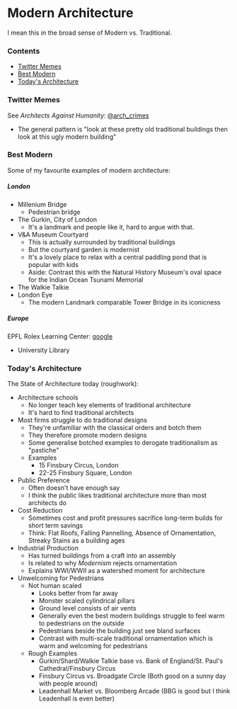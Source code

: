 # Modern Architecture
I mean this in the broad sense of Modern vs. Traditional.

### Contents
* [Twitter Memes](#twitter-memes)
* [Best Modern](#best-modern)
* [Today's Architecture](#todays-architecture)

### Twitter Memes
See *Architects Against Humanity*: [@arch_crimes](https://twitter.com/arch_crimes)
* The general pattern is "look at these pretty old traditional buildings then look at this ugly modern building"

### Best Modern
Some of my favourite examples of modern architecture:

##### London
* Millenium Bridge
   * Pedestrian bridge
* The Gurkin, City of London
   * It's a landmark and people like it, hard to argue with that.
* V&A Museum Courtyard
   * This is actually surrounded by traditional buildings
   * But the courtyard garden is modernist
   * It's a lovely place to relax with a central paddling pond that is popular with kids
   * Aside: Contrast this with the Natural History Museum's oval space for the Indian Ocean Tsunami Memorial
* The Walkie Talkie
* London Eye
   * The modern Landmark comparable Tower Bridge in its iconicness

##### Europe
EPFL Rolex Learning Center: [google](https://www.google.com/search?q=rolex+learning+center)
* University Library

### Today's Architecture
The State of Architecture today (roughwork):
* Architecture schools
    * No longer teach key elements of traditional architecture
    * It's hard to find traditional architects
* Most firms struggle to do traditional designs
    * They're unfamiliar with the classical orders and botch them
    * They therefore promote modern designs
    * Some generalise botched examples to derogate traditionalism as "pastiche"  
    * Examples
      * 15 Finsbury Circus, London
      * 22-25 Finsbury Square, London
* Public Preference
    * Often doesn't have enough say
    * I think the public likes traditional architecture more than most architects do
* Cost Reduction
    * Sometimes cost and profit pressures sacrifice long-term builds for short term savings
    * Think: Flat Roofs, Falling Pannelling, Absence of Ornamentation, Streaky Stains as a building ages
* Industrial Production
    * Has turned buildings from a craft into an assembly
    * Is related to why *Modernism* rejects ornamentation
    * Explains WWI/WWII as a watershed moment for architecture
* Unwelcoming for Pedestrians
    * Not human scaled
        * Looks better from far away
        * Monster scaled cylindrical pillars
        * Ground level consists of air vents
        * Generally even the best modern buildings struggle to feel warm to pedestrians on the outside
        * Pedestrians beside the building just see bland surfaces
        * Contrast with multi-scale traditional ornamentation which is warm and welcoming for pedestrians
    * Rough Examples
        * Gurkin/Shard/Walkie Talkie base vs. Bank of England/St. Paul's Cathedral/Finsbury Circus
        * Finsbury Circus vs. Broadgate Circle (Both good on a sunny day with people around)
        * Leadenhall Market vs. Bloomberg Arcade (BBG is good but I think Leadenhall is even better)

